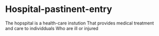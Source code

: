 # Hospital-pastinent-entry
The hopspital is a health-care instution That provides medical treatment and care to individduals Who are ill or injured

